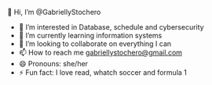  👋 Hi, I’m @GabriellyStochero
- 👀 I’m interested in Database, schedule and cybersecurity
- 🌱 I’m currently learning information systems
- 💞️ I’m looking to collaborate on everything I can
- 📫 How to reach me gabriellystochero@gmail.com
- 😄 Pronouns: she/her
- ⚡ Fun fact: I love read, whatch soccer and formula 1

<!---
GabriellyStochero/GabriellyStochero is a ✨ special ✨ repository because its `README.md` (this file) appears on your GitHub profile.
You can click the Preview link to take a look at your changes.
--->
